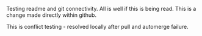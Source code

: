 Testing readme and git connectivity. All is well if this is being read.
This is a change made directly within github.

This is conflict testing - resolved locally after pull and automerge failure.
